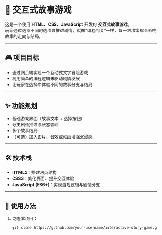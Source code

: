 # 🌟 交互式故事游戏

这是一个使用 **HTML、CSS、JavaScript** 开发的 **交互式故事游戏**。  
玩家通过选择不同的选项来推进剧情，就像“编程闯关”一样，每一次决策都会影响故事的走向与结局。  

---

## 🎮 项目目标
- 通过网页端实现一个互动式文字冒险游戏  
- 利用简单的编程逻辑来驱动剧情发展  
- 让玩家在选择中体验不同的故事分支与结局  

---

## ✨ 功能规划
- 基础游戏界面（故事文本 + 选择按钮）  
- 分支剧情推进与状态管理  
- 多个故事结局  
- （可选）加入图片、音效或动画增强沉浸感  

---

## 🛠️ 技术栈
- **HTML5**：搭建网页结构  
- **CSS3**：美化界面、提升交互体验  
- **JavaScript (ES6+)**：实现游戏逻辑与剧情分支  

---

## 🚀 使用方法
1. 克隆本项目：
   ```bash
   git clone https://github.com/your-username/interactive-story-game.git
